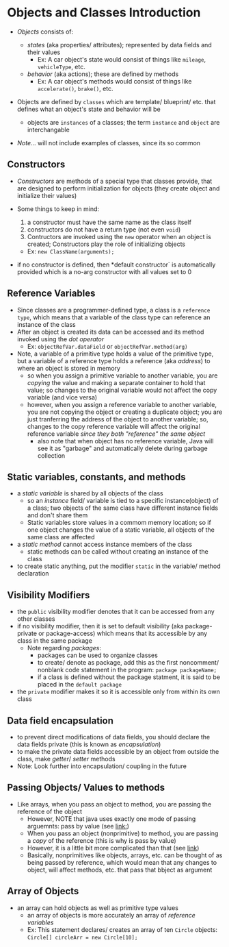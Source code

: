 # Objects and Classes Introduction

* *Objects* consists of:
  * *states* (aka properties/ attributes); represented by data fields and their values
    * Ex: A car object's state would consist of things like `mileage`, `vehicleType`, etc.
  * *behavior* (aka actions); these are defined by methods
    * Ex: A car object's methods would consist of things like `accelerate()`, `brake()`, etc.
* Objects are defined by `classes` which are template/ blueprint/ etc. that defines what an object's state and behavior will be
  * objects are `instances` of a classes; the term `instance` and `object` are interchangable

* *Note*... will not include examples of classes, since its so common

## Constructors

* *Constructors* are methods of a special type that classes provide, that are designed to perform initialization for objects (they create object and initialize their values)

* Some things to keep in mind:
  1. a constructor must have the same name as the class itself
  2. constructors do not have a return type (not even `void`)
  3. Contructors are invoked using the `new` operator when an object is created; Constructors play the role of initializing objects
  * Ex: `new ClassName(arguments);`

* if no constructor is defined, then *default constructor` is automatically provided which is a no-arg constructor with all values set to 0

## Reference Variables

* Since classes are a programmer-defined type, a class is a `reference type`, which means that a variable of the class type can reference an instance of the class
* After an object is created its data can be accessed and its method invoked using the *dot operator*
  * Ex: `objectRefVar.dataField` or `objectRefVar.method(arg)`
* Note, a variable of a primitive type holds a value of the primitive type, but a variable of a reference type holds a reference (aka *address*) to where an object is stored in memory
  * so when you assign a primitive variable to another variable, you are *copying* the value and making a separate container to hold that value; so changes to the original variable would not affect the copy variable (and vice versa)
  * however, when you assign a reference variable to another variable, you are not copying the object or creating a duplicate object; you are just tranferring the address of the object to another variable; so, changes to the copy reference variable will affect the original reference variable *since they both "reference" the same object*
    * also note that when object has no reference variable, Java will see it as "garbage" and automatically delete during garbage collection

## Static variables, constants, and methods

* a *static variable* is shared by all objects of the class
  * so an *instance* field/ variable is tied to a specific instance(object) of a class; two objects of the same class have different instance fields and don't share them
  * Static variables store values in a commom memory location; so if one object changes the value of a static variable, all objects of the same class are affected
* a *static method* cannot access instance members of the class
  * static methods can be called without creating an instance of the class
* to create static anything, put the modifier `static` in the variable/ method declaration

## Visibility Modifiers

* the `public` visibility modifier denotes that it can be accessed from any other classes
* if no visibility modifier, then it is set to default visibility (aka package-private or package-access) which means that its accessible by any class in the same package
  * Note regarding *packages*:
    * packages can be used to organize classes
    * to create/ denote as package, add this as the first noncomment/ nonblank code statement in the program: `package packageName;`
    * if a class is defined without the package statment, it is said to be placed in the `default package`
* the `private` modifier makes it so it is accessible only from within its own class

## Data field encapsulation

* to prevent direct modifications of data fields, you should declare the data fields private (this is known as *encapsulation*)
* to make the private data fields accessible by an object from outside the class, make *getter*/ *setter* methods
* Note: Look further into encapsulation/ coupling in the future

## Passing Objects/ Values to methods

* Like arrays, when you pass an object to method, you are passing the reference of the object
  * However, NOTE that java uses exactly one mode of passing arguemnts: pass by value (see [link:](https://www.journaldev.com/3884/java-is-pass-by-value-and-not-pass-by-reference))
  * When you pass an object (nonprimitive) to method, you are passing a *copy* of the reference (this is why is pass by value)
  * However, it is a little bit more complicated than that (see [link](https://stackoverflow.com/questions/373419/whats-the-difference-between-passing-by-reference-vs-passing-by-value))
  * Basically, nonprimitives like objects, arrays, etc. can be thought of as being passed by reference, which would mean that any changes to object, will affect methods, etc. that pass that bbject as argument

## Array of Objects

* an array can hold objects as well as primitive type values
  * an array of objects is more accurately an array of *reference variables*
  * Ex: This statement declares/ creates an array of ten `Circle` objects: `Circle[] circleArr = new Circle[10];`

